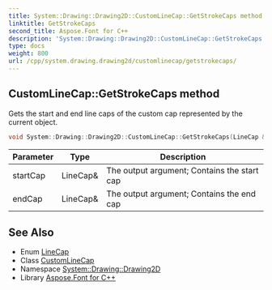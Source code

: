 ```yaml
---
title: System::Drawing::Drawing2D::CustomLineCap::GetStrokeCaps method
linktitle: GetStrokeCaps
second_title: Aspose.Font for C++
description: 'System::Drawing::Drawing2D::CustomLineCap::GetStrokeCaps method. Gets the start and end line caps of the custom cap represented by the current object in C++.'
type: docs
weight: 800
url: /cpp/system.drawing.drawing2d/customlinecap/getstrokecaps/
---
```

## CustomLineCap::GetStrokeCaps method


Gets the start and end line caps of the custom cap represented by the current object.

```cpp
void System::Drawing::Drawing2D::CustomLineCap::GetStrokeCaps(LineCap &startCap, LineCap &endCap)
```


| Parameter | Type | Description |
| --- | --- | --- |
| startCap | LineCap\& | The output argument; Contains the start cap |
| endCap | LineCap\& | The output argument; Contains the end cap |

## See Also

* Enum [LineCap](../../linecap/)
* Class [CustomLineCap](../)
* Namespace [System::Drawing::Drawing2D](../../)
* Library [Aspose.Font for C++](../../../)
